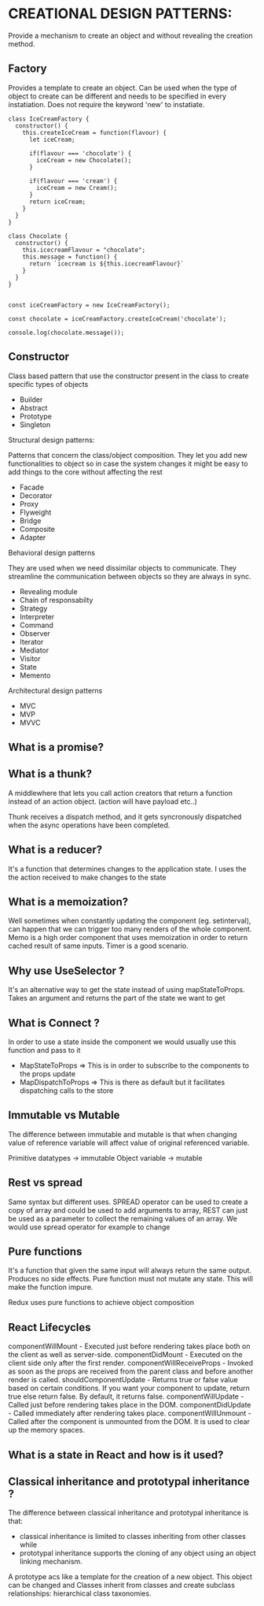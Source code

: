 # CREATIONAL DESIGN PATTERNS:

Provide a mechanism to create an object and without revealing the creation method.

## Factory

Provides a template to create an object. Can be used when the type of object to create can be
different and needs to be specified in every instatiation. Does not require the keyword 'new' to instatiate.

```
class IceCreamFactory {
  constructor() {
    this.createIceCream = function(flavour) {
      let iceCream;

      if(flavour === 'chocolate') {
        iceCream = new Chocolate();
      }

      if(flavour === 'cream') {
        iceCream = new Cream();
      }
      return iceCream;
    }
  }
}

class Chocolate {
  constructor() {
    this.icecreamFlavour = "chocolate";
    this.message = function() {
      return `icecream is ${this.icecreamFlavour}`
    }
  }
}


const iceCreamFactory = new IceCreamFactory();

const chocolate = iceCreamFactory.createIceCream('chocolate');

console.log(chocolate.message());

```

## Constructor

Class based pattern that use the constructor present in the class to create specific types of objects

- Builder
- Abstract
- Prototype
- Singleton

Structural design patterns:

Patterns that concern the class/object composition. They let you add new functionalities to object so in case the
system changes it might be easy to add things to the core without affecting the rest

- Facade
- Decorator
- Proxy
- Flyweight
- Bridge
- Composite
- Adapter

Behavioral design patterns

They are used when we need dissimilar objects to communicate. They streamline the communication between objects
so they are always in sync.

- Revealing module
- Chain of responsabilty
- Strategy
- Interpreter
- Command
- Observer
- Iterator
- Mediator
- Visitor
- State
- Memento

Architectural design patterns

- MVC
- MVP
- MVVC

## What is a promise?

## What is a thunk?

A middlewhere that lets you call action creators that return a function instead
of an action object. (action will have payload etc..)

Thunk receives a dispatch method, and it gets syncronously dispatched when the
async operations have been completed.

## What is a reducer?

It's a function that determines changes to the application state. I uses the
the action received to make changes to the state

## What is a memoization?

Well sometimes when constantly updating the component (eg. setinterval), can happen
that we can trigger too many renders of the whole component. Memo is a high order component
that uses memoization in order to return cached result of same inputs. Timer is a good
scenario.

## Why use UseSelector ?

It's an alternative way to get the state instead of using mapStateToProps. Takes an argument
and returns the part of the state we want to get

## What is Connect ?

In order to use a state inside the component we would usually use this function and pass to it

- MapStateToProps => This is in order to subscribe to the components to the props update
- MapDispatchToProps => This is there as default but it facilitates dispatching calls to the store

## Immutable vs Mutable

The difference between immutable and mutable is that when changing value of reference variable
will affect value of original referenced variable.

Primitive datatypes -> immutable
Object variable -> mutable

## Rest vs spread

Same syntax but different uses. SPREAD operator can be used to create a copy of array and could
be used to add arguments to array, REST can just be used as a parameter to collect the remaining
values of an array. We would use spread operator for example to change

## Pure functions

It's a function that given the same input will always return the same output. Produces no
side effects. Pure function must not mutate any state. This will make the function impure.

Redux uses pure functions to achieve object composition

## React Lifecycles

componentWillMount - Executed just before rendering takes place both on the client as well as server-side.
componentDidMount - Executed on the client side only after the first render.
componentWillReceiveProps - Invoked as soon as the props are received from the parent class and before another render is called.
shouldComponentUpdate - Returns true or false value based on certain conditions. If you want your component to update, return true else return false. By default, it returns false.
componentWillUpdate - Called just before rendering takes place in the DOM.
componentDidUpdate - Called immediately after rendering takes place.
componentWillUnmount - Called after the component is unmounted from the DOM. It is used to clear up the memory spaces.

## What is a state in React and how is it used?

## Classical inheritance and prototypal inheritance ?

The difference between classical inheritance and prototypal inheritance is that:

- classical inheritance is limited to classes inheriting from other classes while
- prototypal inheritance supports the cloning of any object using an object linking mechanism.

A prototype acs like a template for the creation of a new object. This object can be changed and
Classes inherit from classes and create subclass relationships: hierarchical class taxonomies.
